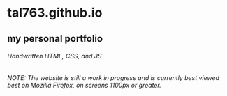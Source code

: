 # tal763.github.io
## my personal portfolio
###### Handwritten HTML, CSS, and JS

###### NOTE: The website is still a work in progress and is currently best viewed best on Mozilla Firefox, on screens 1100px or greater.
